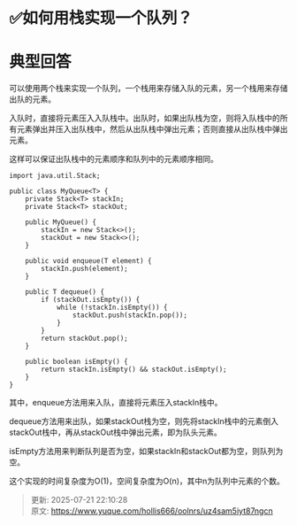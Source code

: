 # ✅如何用栈实现一个队列？

# 典型回答


可以使用两个栈来实现一个队列，一个栈用来存储入队的元素，另一个栈用来存储出队的元素。



入队时，直接将元素压入入队栈中。出队时，如果出队栈为空，则将入队栈中的所有元素弹出并压入出队栈中，然后从出队栈中弹出元素；否则直接从出队栈中弹出元素。



这样可以保证出队栈中的元素顺序和队列中的元素顺序相同。



```plain
import java.util.Stack;

public class MyQueue<T> {
    private Stack<T> stackIn;
    private Stack<T> stackOut;

    public MyQueue() {
        stackIn = new Stack<>();
        stackOut = new Stack<>();
    }

    public void enqueue(T element) {
        stackIn.push(element);
    }

    public T dequeue() {
        if (stackOut.isEmpty()) {
            while (!stackIn.isEmpty()) {
                stackOut.push(stackIn.pop());
            }
        }
        return stackOut.pop();
    }

    public boolean isEmpty() {
        return stackIn.isEmpty() && stackOut.isEmpty();
    }
}

```



其中，enqueue方法用来入队，直接将元素压入stackIn栈中。



dequeue方法用来出队，如果stackOut栈为空，则先将stackIn栈中的元素倒入stackOut栈中，再从stackOut栈中弹出元素，即为队头元素。



isEmpty方法用来判断队列是否为空，如果stackIn和stackOut都为空，则队列为空。



这个实现的时间复杂度为O(1)，空间复杂度为O(n)，其中n为队列中元素的个数。



> 更新: 2025-07-21 22:10:28  
> 原文: <https://www.yuque.com/hollis666/oolnrs/uz4sam5iyt87ngcn>
